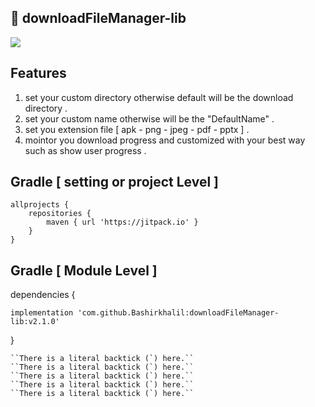 ## :slightly_smiling_face:  downloadFileManager-lib 

[![](https://jitpack.io/v/Bashirkhalil/downloadFileManager-lib.svg)](https://jitpack.io/#Bashirkhalil/downloadFileManager-lib)


## Features 

1. set your custom directory otherwise default will be the download directory .
2. set your custom name otherwise will be the "DefaultName" .
3. set you extension file [ apk - png - jpeg - pdf - pptx ] .
4. mointor you download progress and customized with your best way such as show user progress .


	
	
## Gradle [ setting or project  Level ]


	allprojects {
		repositories {
			maven { url 'https://jitpack.io' }
		}
	}

## Gradle [   Module Level ]
	
	
dependencies {

    implementation 'com.github.Bashirkhalil:downloadFileManager-lib:v2.1.0'
    
}
	
	
	``There is a literal backtick (`) here.``
	``There is a literal backtick (`) here.``
	``There is a literal backtick (`) here.``
	``There is a literal backtick (`) here.``
	``There is a literal backtick (`) here.``
